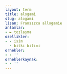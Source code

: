```yaml
---
layout: term
title: alogami
slug: alogami
lisan: Fransızca allogamie
anlamlar:
- ► tozlaşma
ozellikler:
- - isim
  - bitki bilimi
ornekler:
- - ''
orneklerkaynak:
- - ''
---
```

